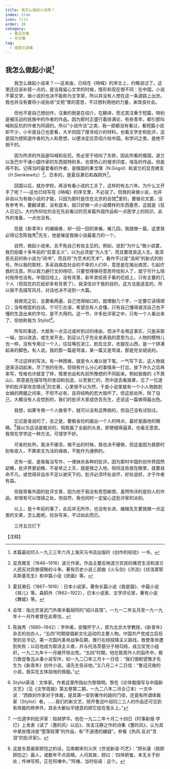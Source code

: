 ```yaml
---
title: 我怎么做起小说来？
index: true
icon: file
order: 20
category:
  - 鲁迅文集
  - 杂文集
tag:  
  - 南腔北调集
---
```


## 我怎么做起小说[^①]

　　我怎么做起小说来？──这来由，已经在《呐喊》的序文上，约略说过了。这里还应该补叙一点的，是当我留心文学的时候，情形和现在很不同：在中国，小说不算文学，做小说的也决不能称为文学家，所以并没有人想在这一条道路上出世。我也并没有要将小说抬进“文苑”里的意思，不过想利用他的力量，来改良社会。

　　但也不是自己想创作，注重的倒是在绍介，在翻译，而尤其注重于短篇，特别是被压迫的民族中的作者的作品。因为那时正盛行着排满论，有些青年，都引那叫喊和反抗的作者为同调的。所以“小说作法”之类，我一部都没有看过，看短篇小说却不少，小半是自己也爱看，大半则因了搜寻绍介的材料。也看文学史和批评，这是因为想知道作者的为人和思想，以便决定应否绍介给中国。和学问之类，是绝不相干的。

　　因为所求的作品是叫喊和反抗，势必至于倾向了东欧，因此所看的俄国，波兰以及巴尔干诸小国作家的东西就特别多。也曾热心的搜求印度，埃及的作品，但是得不到。记得当时最爱看的作者，是俄国的果戈理（N.Gogol）和波兰的显克微支（H.Sienkiewitz）[^②]。日本的，是夏目漱石和森鸥外[^③]。

　　回国以后，就办学校，再没有看小说的工夫了，这样的有五六年。为什么又开手了呢？──这也已经写在《呐喊》的序文里，不必说了。但我的来做小说，也并非自以为有做小说的才能，只因为那时是住在北京的会馆[^④]里的，要做论文罢，没有参考书，要翻译罢，没有底本，就只好做一点小说模样的东西塞责，这就是《狂人日记》。大约所仰仗的全在先前看过的百来篇外国作品和一点医学上的知识，此外的准备，一点也没有。

　　但是《新青年》的编辑者，却一回一回的来催，催几回，我就做一篇，这里我必得记念陈独秀[^⑤]先生，他是催促我做小说最着力的一个。

　　自然，做起小说来，总不免自己有些主见的。例如，说到“为什么”做小说罢，我仍抱着十多年前的“启蒙主义”，以为必须是“为人生”，而且要改良这人生。我深恶先前的称小说为“闲书”，而且将“为艺术的艺术”，看作不过是“消闲”的新式的别号。所以我的取材，多采自病态社会的不幸的人们中，意思是在揭出病苦，引起疗救的注意。所以我力避行文的唠叨，只要觉得够将意思传给别人了，就宁可什么陪衬拖带也没有。中国旧戏上，没有背景，新年卖给孩子看的花纸上，只有主要的几个人（但现在的花纸却多有背景了），我深信对于我的目的，这方法是适宜的，所以我不去描写风月，对话也决不说到一大篇。

　　我做完之后，总要看两遍，自己觉得拗口的，就增删几个字，一定要它读得顺口；没有相宜的白话，宁可引古语，希望总有人会懂，只有自己懂得或流自己也不懂的生造出来的字句，是不大用的。这一节，许多批评家之中，只有一个人看出来了，但他称我为 Stylist[^⑥]。

　　所写的事迹，大抵有一点见过或听到过的缘由，但决不全用这事实，只是采取一端，加以改造，或生发开去，到足以几乎完全发表我的意思为止。人物的模特儿也一样，没有专用过一个人，往往嘴在浙江，脸在北京，衣服在山西，是一个拼凑起来的脚色。有人说，我的那一篇是骂谁，某一篇又是骂谁，那是完全胡说的。

　　不过这样的写法，有一种困难，就是令人难以放下笔。一气写下去，这人物就逐渐活动起来，尽了他的任务。但倘有什么分心的事情来一打岔，放下许久之后再来写，性格也许就变了样，情景也会和先前所豫想的不同起来。例如我做的《不周山》，原意是在描写性的发动和创造，以至衰亡的，而中途去看报章，见了一位道学的批评家攻击情诗[^⑦]的文章，心里很不以为然，于是小说里就有一个小人物跑到女娲的两腿之间来，不但不必有，且将结构的宏大毁坏了。但这些处所，除了自己，大概没有人会觉到的，我们的批评大家成仿吾先生，还说这一篇做得最出色。

　　我想，如果专用一个人做骨干，就可以没有这弊病的，但自己没有试验过。

　　忘记是谁说的了，总之是，要极省俭的画出一个人的特点，最好是画他的眼睛。[^⑧]我以为这话是极对的，倘若画了全副的头发，即使细得逼真，也毫无意思。我常在学学这一种方法，可惜学不好。

　　可省的处所，我决不硬添，做不出的时候，我也决不硬做，但这是因为我那时别有收入，不靠卖文为活的缘故，不能作为通例的。

　　还有一层，是我每当写作，一律抹杀各种的批评。因为那时中国的创作界固然幼稚，批评界更幼稚，不是举之上天，就是按之入地，倘将这些放在眼里，就要自命不凡，或觉得非自杀不足以谢天下的。批评必须坏处说坏，好处说好，才于作者有益。

　　但我常看外国的批评文章，因为他于我没有恩怨嫉恨，虽然所评的是别人的作品，却很有可以借镜之处。但自然，我也同时一定留心这批评家的派别。

　　以上，是十年前的事了，此后并无所作，也没有长进，编辑先生要我做一点这类的文章，怎么能呢。拉杂写来，不过如此而已。

　　三月五日灯下

【注释】

[^①]:本篇最初印入一九三三年六月上海天马书店出版的《创作的经验》一书。

[^②]:显克微支（1846─1916）波兰作家。作品主要反映波兰农民的痛苦生活和波兰人民反对异族侵略的斗争。著有历史小说三部曲《火与剑》《洪流》《伏洛窦耶夫斯基先生》和中篇小说《炭画》等。

[^③]:夏目漱石（1867─1916）：日本小说家，著有长篇小说《我是猫》、中篇小说《哥儿》等。森鸥外（1862─1922），日本小说家、文学评论家，著有小说《舞姬》等。

[^④]:会馆：指北京宣武门外南半截胡同的“绍兴县馆”。一九一二年五月至一九一九年十一月作者曾在此寄住。

[^⑤]:陈独秀（1880─1942〕：字仲甫，安徽怀宁人，原为北京大学教授，《新青年》杂志的创办人，“五四”时期提倡新文化运动的主要人物。中国共产党成立后任党的总书记，第一次国内革命战争后期，推行右倾投降主义路线，致使革命遭到失败；以后他成为取消主义者，并与托洛茨基分子相勾结，成立反党小组织，一九二九年十一月被开除出党。“五四”时期，他在致周作人的函件中，极力敦促鲁迅从事小说写作，如一九二〇年三月十一日信：“我们很盼望豫才先生为《新青年》创作小说，请先生告诉他。”又八月二十二日信：“鲁迅兄做的小说，我实在五体投地的佩服。”

[^⑥]:Stylist英语：文体家。作者这里所指似为黎锦明。黎在《论体裁描写与中国新文艺》（见《文学周报》第五卷第二期，一九二八年二月合订本）一文中说：“西欧的作家对于体裁，是其第一安到著作的路的门径，还竟有所谓体裁家（Stylist）者。……我们的新文艺，除开鲁迅叶绍钧二三人的作品还可见到有体裁的修养外，其余大都似乎随意的把它挂在笔头上。”

[^⑦]:一位道学的批评家：指胡梦华。他在一九二二年十月二十四日《时事新报·学灯》上发表《读了〈蕙的风〉以后》，攻击汪静之作的诗集《蕙的风》，认为其中某些情诗是“堕落轻薄”的作品，有“不道德的嫌疑”。参看《热风·反对“含泪”的批评家》。

[^⑧]:这是东晋画家顾恺之的话，见南朝宋刘义庆《世说新语·巧艺》：“顾长康（按即顾恺之）画人，或数年不点目睛。人问其故，顾曰：‘四体妍蚩，本无关于妙处；传神写照，正在阿堵中。’”阿堵，当时俗语：这个。
